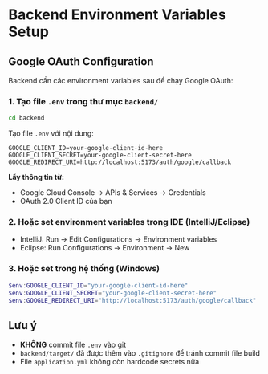 # Backend Environment Variables Setup

## Google OAuth Configuration

Backend cần các environment variables sau để chạy Google OAuth:

### 1. Tạo file `.env` trong thư mục `backend/`

```bash
cd backend
```

Tạo file `.env` với nội dung:

```env
GOOGLE_CLIENT_ID=your-google-client-id-here
GOOGLE_CLIENT_SECRET=your-google-client-secret-here
GOOGLE_REDIRECT_URI=http://localhost:5173/auth/google/callback
```

**Lấy thông tin từ:**
- Google Cloud Console → APIs & Services → Credentials
- OAuth 2.0 Client ID của bạn

### 2. Hoặc set environment variables trong IDE (IntelliJ/Eclipse)

- IntelliJ: Run → Edit Configurations → Environment variables
- Eclipse: Run Configurations → Environment → New

### 3. Hoặc set trong hệ thống (Windows)

```powershell
$env:GOOGLE_CLIENT_ID="your-google-client-id-here"
$env:GOOGLE_CLIENT_SECRET="your-google-client-secret-here"
$env:GOOGLE_REDIRECT_URI="http://localhost:5173/auth/google/callback"
```

## Lưu ý

- **KHÔNG** commit file `.env` vào git
- `backend/target/` đã được thêm vào `.gitignore` để tránh commit file build
- File `application.yml` không còn hardcode secrets nữa
